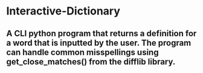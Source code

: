 # Interactive-Dictionary
## A CLI python program that returns a definition for a word that is inputted by the user. The program can handle common misspellings using get_close_matches() from the difflib library.
